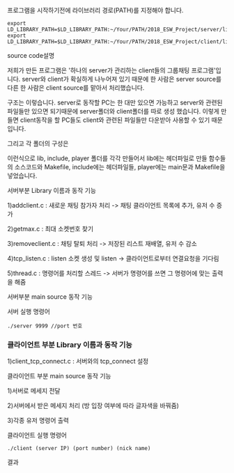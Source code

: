 프로그램을 시작하기전에 라이브러리 경로(PATH)를 지정해야 합니다.

```
export LD_LIBRARY_PATH=$LD_LIBRARY_PATH:~/Your/PATH/2018_ESW_Project/server/lib
export LD_LIBRARY_PATH=$LD_LIBRARY_PATH:~/Your/PATH/2018_ESW_Project/client/lib
```

source code설명

저희가 만든 프로그램은 '하나의 server가 관리하는 client들의 그룹채팅 프로그램'입니다.
server와 client가 확실하게 나누어져 있기 때문에 한 사람은 server source를 다른 한 사람은 client source를 맡아서 처리했습니다.

구조는 이렇습니다.
server로 동작할 PC는 한 대만 있으면 가능하고 server와 관련된 파일들만 있으면 되기때문에 server폴더와 client폴더를 따로 생성 했습니다.
이렇게 만들면 client동작을 할 PC들도 client와 관련된 파일들만 다운받아 사용할 수 있기 때문입니다.

그리고 각 폴더의 구성은



이런식으로 lib, include, player 폴더를 각각 만들어서 lib에는 헤더파일로 만들 함수들의 소스코드와 Makefile, include에는 헤더파일들, player에는 main문과 Makefile을 넣었습니다.

서버부분 Library 이름과 동작 기능

1)addclient.c : 새로운 채팅 참가자 처리 -> 채팅 클라이언트 목록에 추가, 유저 수 증가

2)getmax.c : 최대 소켓번호 찾기

3)removeclient.c : 채팅 탈퇴 처리 -> 저장된 리스트 재배열, 유저 수 감소

4)tcp_listen.c : listen 소켓 생성 및 listen -> 클라이언트로부터 연결요청을 기다림

5)thread.c : 명령어를 처리할 스레드 -> 서버가 명령어를 쓰면 그 명령어에 맞는 출력을 해줌

서버부분 main source 동작 기능

서버 실행 명령어

```
./server 9999 //port 번호
```

### 클라이언트 부분 Library 이름과 동작 기능

1)client_tcp_connect.c : 서버와의 tcp_connect 설정

클라이언트 부분 main source 동작 기능

1)서버로 메세지 전달

2)서버에서 받은 메세지 처리 (방 입장 여부에 따라 글자색을 바꿔줌)

3)각종 유저 명령어 출력

클라이언트 실행 명령어
```
./client (server IP) (port number) (nick name)
```
결과
